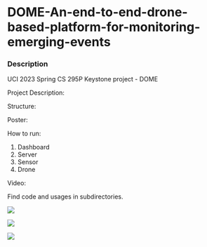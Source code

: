 # DOME-An-end-to-end-drone-based-platform-for-monitoring-emerging-events

### Description

UCI 2023 Spring CS 295P Keystone project - DOME

Project Description: 

Structure: 

Poster: 

How to run: 
1) Dashboard 
2) Server 
3) Sensor 
4) Drone 

Video: 


Find code and usages in subdirectories.

![](https://github.com/Sothis-baka/CS-295-DOME/blob/cyl-task2-dev/task2/preview1.png?raw)

![](https://github.com/Sothis-baka/CS-295-DOME/blob/cyl-task2-dev/task2/preview2.png?raw)

![](https://github.com/Sothis-baka/CS-295-DOME/blob/cyl-task2-dev/task2/preview3.png?raw)
